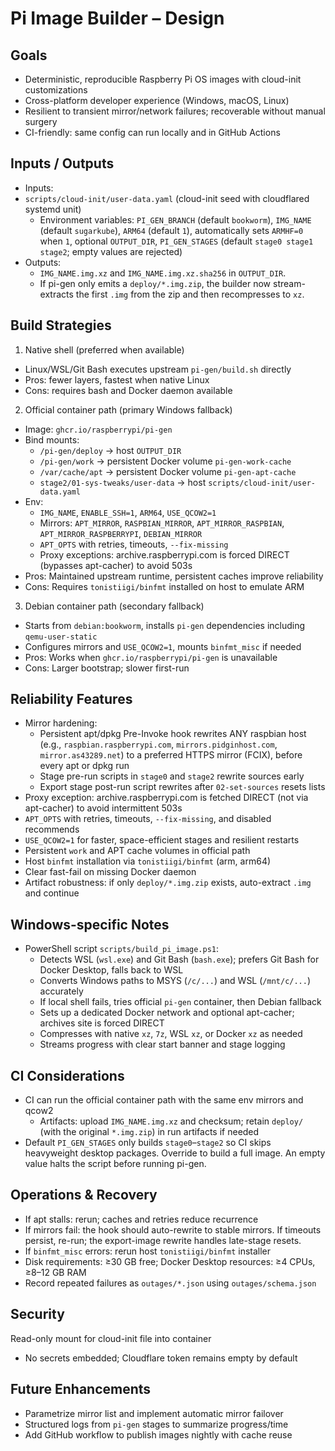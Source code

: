 # Pi Image Builder – Design

## Goals
- Deterministic, reproducible Raspberry Pi OS images with cloud-init customizations
- Cross-platform developer experience (Windows, macOS, Linux)
- Resilient to transient mirror/network failures; recoverable without manual surgery
- CI-friendly: same config can run locally and in GitHub Actions

## Inputs / Outputs
- Inputs:
- `scripts/cloud-init/user-data.yaml` (cloud-init seed with cloudflared systemd unit)
  - Environment variables:
    `PI_GEN_BRANCH` (default `bookworm`),
    `IMG_NAME` (default `sugarkube`),
    `ARM64` (default `1`), automatically sets `ARMHF=0` when `1`,
    optional `OUTPUT_DIR`,
    `PI_GEN_STAGES` (default `stage0 stage1 stage2`; empty values are rejected)
- Outputs:
  - `IMG_NAME.img.xz` and `IMG_NAME.img.xz.sha256` in `OUTPUT_DIR`.
  - If pi-gen only emits a `deploy/*.img.zip`, the builder now stream-extracts
    the first `.img` from the zip and then recompresses to `xz`.

## Build Strategies

1) Native shell (preferred when available)
- Linux/WSL/Git Bash executes upstream `pi-gen/build.sh` directly
- Pros: fewer layers, fastest when native Linux
- Cons: requires bash and Docker daemon available

2) Official container path (primary Windows fallback)
- Image: `ghcr.io/raspberrypi/pi-gen`
- Bind mounts:
  - `/pi-gen/deploy` → host `OUTPUT_DIR`
  - `/pi-gen/work` → persistent Docker volume `pi-gen-work-cache`
  - `/var/cache/apt` → persistent Docker volume `pi-gen-apt-cache`
  - `stage2/01-sys-tweaks/user-data` → host `scripts/cloud-init/user-data.yaml`
- Env:
  - `IMG_NAME`, `ENABLE_SSH=1`, `ARM64`, `USE_QCOW2=1`
  - Mirrors: `APT_MIRROR`, `RASPBIAN_MIRROR`, `APT_MIRROR_RASPBIAN`, `APT_MIRROR_RASPBERRYPI`, `DEBIAN_MIRROR`
  - `APT_OPTS` with retries, timeouts, `--fix-missing`
  - Proxy exceptions: archive.raspberrypi.com is forced DIRECT (bypasses apt-cacher) to avoid 503s
- Pros: Maintained upstream runtime, persistent caches improve reliability
- Cons: Requires `tonistiigi/binfmt` installed on host to emulate ARM

3) Debian container path (secondary fallback)
- Starts from `debian:bookworm`, installs `pi-gen` dependencies including `qemu-user-static`
- Configures mirrors and `USE_QCOW2=1`, mounts `binfmt_misc` if needed
- Pros: Works when `ghcr.io/raspberrypi/pi-gen` is unavailable
- Cons: Larger bootstrap; slower first-run

## Reliability Features
- Mirror hardening:
  - Persistent apt/dpkg Pre-Invoke hook rewrites ANY raspbian host
    (e.g., `raspbian.raspberrypi.com`, `mirrors.pidginhost.com`, `mirror.as43289.net`)
    to a preferred HTTPS mirror (FCIX), before every apt or dpkg run
  - Stage pre-run scripts in `stage0` and `stage2` rewrite sources early
  - Export stage post-run script rewrites after `02-set-sources` resets lists
- Proxy exception: archive.raspberrypi.com is fetched DIRECT (not via apt-cacher) to avoid intermittent 503s
- `APT_OPTS` with retries, timeouts, `--fix-missing`, and disabled recommends
- `USE_QCOW2=1` for faster, space-efficient stages and resilient restarts
- Persistent `work` and APT cache volumes in official path
- Host `binfmt` installation via `tonistiigi/binfmt` (arm, arm64)
- Clear fast-fail on missing Docker daemon
- Artifact robustness: if only `deploy/*.img.zip` exists, auto-extract `.img` and continue

## Windows-specific Notes
- PowerShell script `scripts/build_pi_image.ps1`:
  - Detects WSL (`wsl.exe`) and Git Bash (`bash.exe`); prefers Git Bash for
    Docker Desktop, falls back to WSL
  - Converts Windows paths to MSYS (`/c/...`) and WSL (`/mnt/c/...`) accurately
  - If local shell fails, tries official `pi-gen` container, then Debian fallback
  - Sets up a dedicated Docker network and optional apt-cacher; archives site is forced DIRECT
  - Compresses with native `xz`, `7z`, WSL `xz`, or Docker `xz` as needed
  - Streams progress with clear start banner and stage logging

## CI Considerations
- CI can run the official container path with the same env mirrors and qcow2
  - Artifacts: upload `IMG_NAME.img.xz` and checksum; retain `deploy/` (with the
    original `*.img.zip`) in run artifacts if needed
- Default `PI_GEN_STAGES` only builds `stage0`–`stage2` so CI skips heavyweight desktop
  packages. Override to build a full image. An empty value halts the script before
  running pi-gen.

## Operations & Recovery
- If apt stalls: rerun; caches and retries reduce recurrence
- If mirrors fail: the hook should auto-rewrite to stable mirrors. If timeouts persist,
  re-run; the export-image rewrite handles late-stage resets.
- If `binfmt_misc` errors: rerun host `tonistiigi/binfmt` installer
- Disk requirements: ≥30 GB free; Docker Desktop resources: ≥4 CPUs, ≥8–12 GB RAM
- Record repeated failures as `outages/*.json` using `outages/schema.json`

## Security
Read-only mount for cloud-init file into container
- No secrets embedded; Cloudflare token remains empty by default

## Future Enhancements
- Parametrize mirror list and implement automatic mirror failover
- Structured logs from `pi-gen` stages to summarize progress/time
- Add GitHub workflow to publish images nightly with cache reuse
